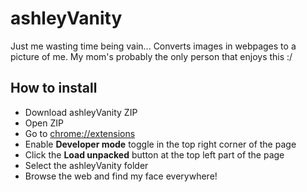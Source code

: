 # ashleyVanity
Just me wasting time being vain... 
Converts images in webpages to a picture of me. 
My mom's probably the only person that enjoys this :/

## How to install
- Download ashleyVanity ZIP
- Open ZIP
- Go to [chrome://extensions](chrome://extensions)
- Enable **Developer mode** toggle in the top right corner of the page
- Click the **Load unpacked** button at the top left part of the page
- Select the ashleyVanity folder
- Browse the web and find my face everywhere!
